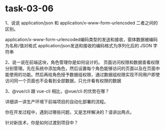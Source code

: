# task-03-06
1、说说 application/json 和 application/x-www-form-urlencoded 二者之间的区别。

  application/x-www-form-urlencoded编码类型的发送和接收，窗体数据被编码为名称/值对格式
  application/json发送和接收的编码格式为序列化后的 JSON 字符串

2、说一说在前端这块，角色管理你是如何设计的。
  页面访问权限和数据查看权限分别管理。先在系统中添加角色，然后设置每个角色能够访问的页面以及在页面中能使用的功能。然后再给角色授予数据组权限，通过数据组权限实现不同用户即使访问同一个页面也不会看到全部数据，只允许看有权限的数据

3、@vue/cli 跟 vue-cli 相比，@vue/cli 的优势在哪？

详细讲一讲生产环境下前端项目的自动化部署的流程。

你在开发过程中，遇到过哪些问题，又是怎样解决的？请讲出两点。

针对新技术，你是如何过渡到项目中？
